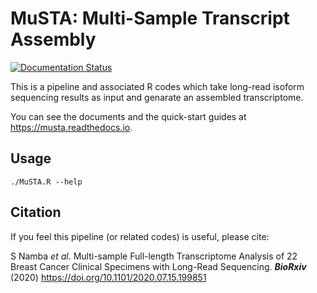 # MuSTA: Multi-Sample Transcript Assembly

[![Documentation Status](https://readthedocs.org/projects/musta/badge/?version=latest)](https://musta.readthedocs.io/en/latest/?badge=latest)

This is a pipeline and associated R codes which take long-read isoform sequencing results as input and genarate an assembled transcriptome.

You can see the documents and the quick-start guides at https://musta.readthedocs.io.

## Usage

`./MuSTA.R --help`

## Citation

If you feel this pipeline (or related codes) is useful, please cite:

S Namba *et al*. Multi-sample Full-length Transcriptome Analysis of 22 Breast Cancer Clinical Specimens with Long-Read Sequencing. ***BioRxiv*** (2020) https://doi.org/10.1101/2020.07.15.199851
